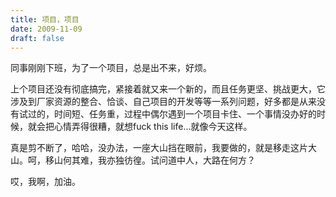 ```yaml
---
title: 项目，项目
date: 2009-11-09
draft: false
---
```


同事刚刚下班，为了一个项目，总是出不来，好烦。

上个项目还没有彻底搞完，紧接着就又来一个新的，而且任务更坚、挑战更大，它涉及到厂家资源的整合、恰谈、自己项目的开发等等一系列问题，好多都是从来没有试过的，时间短、任务重，过程中偶尔遇到一个项目卡住、一个事情没办好的时候，就会把心情弄得很糟，就想fuck this life...就像今天这样。

真是剪不断了，哈哈，没办法，一座大山挡在眼前，我要做的，就是移走这片大山。呵，移山何其难，我亦独彷徨。试问道中人，大路在何方？

哎，我啊，加油。